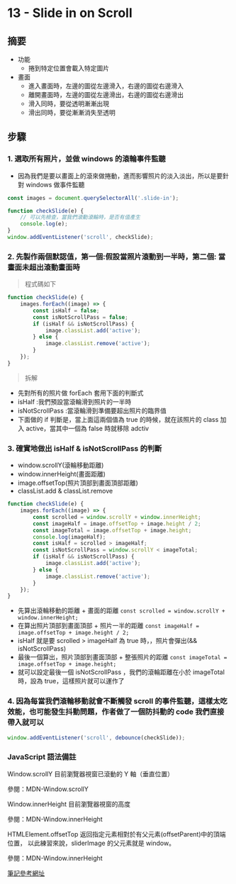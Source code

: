 # 13 - Slide in on Scroll

## 摘要

-   功能
    -   捲到特定位置會載入特定圖片
-   畫面
    -   進入畫面時，左邊的圖從左邊滑入，右邊的圖從右邊滑入
    -   離開畫面時，左邊的圖從左邊滑出，右邊的圖從右邊滑出
    -   滑入同時，要從透明漸漸出現
    -   滑出同時，要從漸漸消失至透明

## 步驟

### 1. 選取所有照片，並做 windows 的滾輪事件監聽

-   因為我們是要以畫面上的滾來做捲動，進而影響照片的淡入淡出，所以是要針對 windows 做事件監聽

```javascript =
const images = document.querySelectorAll('.slide-in');

function checkSlide(e) {
	// 可以先檢查，當我們滾動滾輪時，是否有值產生
	console.log(e);
}
window.addEventListener('scroll', checkSlide);
```

### 2. 先製作兩個默認值，第一個:假設當照片滾動到一半時，第二個: 當畫面未超出滾動畫面時

> 程式碼如下

```javascript =
function checkSlide(e) {
	images.forEach((image) => {
		const isHalf = false;
		const isNotScrollPass = false;
		if (isHalf && isNotScrollPass) {
			image.classList.add('active');
		} else {
			image.classList.remove('active');
		}
	});
}
```

> 拆解

-   先對所有的照片做 forEach 套用下面的判斷式
-   isHalf :我們預設當滾輪滑到照片的一半時
-   isNotScrollPass :當滾輪滑到準備要超出照片的臨界值
-   下面做的 if 判斷是，當上面這兩個值為 true 的時候，就在該照片的 class 加入 active，當其中一個為 false 時就移除 adctiv

### 3. 確實地做出 isHalf & isNotScrollPass 的判斷

-   window.scrollY(滾輪移動距離)
-   window.innerHeight(畫面距離)
-   image.offsetTop(照片頂部到畫面頂部距離)
-   classList.add & classList.remove

```javascript =
function checkSlide(e) {
	images.forEach((image) => {
		const scrolled = window.scrollY + window.innerHeight;
		const imageHalf = image.offsetTop + image.height / 2;
		const imageTotal = image.offsetTop + image.height;
		console.log(imageHalf);
		const isHalf = scrolled > imageHalf;
		const isNotScrollPass = window.scrollY < imageTotal;
		if (isHalf && isNotScrollPass) {
			image.classList.add('active');
		} else {
			image.classList.remove('active');
		}
	});
}
```

-   先算出滾輪移動的距離 + 畫面的距離 `const scrolled = window.scrollY + window.innerHeight;`
-   在算出照片頂部到畫面頂部 + 照片一半的距離 `const imageHalf = image.offsetTop + image.height / 2;`
-   isHalf 就是要 scrolled > imageHalf 為 true 時，，照片會彈出(&& isNotScrollPass)
-   最後一個算出，照片頂部到畫面頂部 + 整張照片的距離 `const imageTotal = image.offsetTop + image.height;`
-   就可以設定最後一個 isNotScrollPass ，我們的滾輪距離在小於 imageTotal 時，設為 true，這樣照片就可以運作了

### 4. 因為每當我們滾輪移動就會不斷觸發 scroll 的事件監聽，這樣太吃效能，也可能發生抖動問題，作者做了一個防抖動的 code 我們直接帶入就可以

```javascript =
window.addEventListener('scroll', debounce(checkSlide));
```

### JavaScript 語法備註

Window.scrollY 目前瀏覽器視窗已滾動的 Y 軸（垂直位置）

參閱：MDN-Window.scrollY

Window.innerHeight 目前瀏覽器視窗的高度

參閱：MDN-Window.innerHeight

HTMLElement.offsetTop 返回指定元素相對於有父元素(offsetParent)中的頂端位置，
以此練習來說，sliderImage 的父元素就是 window。

參閱：MDN-Window.innerHeight

[筆記參考網址](https://github.com/guahsu/JavaScript30/tree/master/13_Slide-in-on-Scroll/)
